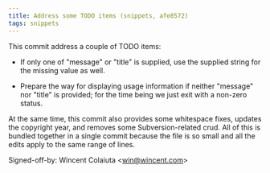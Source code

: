 ```yaml
---
title: Address some TODO items (snippets, afe8572)
tags: snippets
---
```


This commit address a couple of TODO items:

-   If only one of "message" or "title" is supplied, use the supplied string for the missing value as well.

-   Prepare the way for displaying usage information if neither "message" nor "title" is provided; for the time being we just exit with a non-zero status.

At the same time, this commit also provides some whitespace fixes, updates the copyright year, and removes some Subversion-related crud. All of this is bundled together in a single commit because the file is so small and all the edits apply to the same range of lines.

Signed-off-by: Wincent Colaiuta &lt;win@wincent.com&gt;
